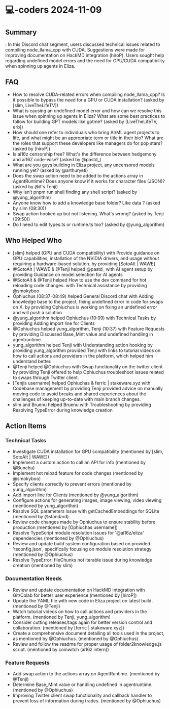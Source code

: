 # 💻-coders 2024-11-09

## Summary
: In this Discord chat segment, users discussed technical issues related to compiling node_llama_cpp with CUDA. Suggestions were made for improving documentation on HackMD integration (hiroP). Users sought help regarding undefined model errors and the need for GPU/CUDA compatibility when spinning up agents in Eliza.

## FAQ
- How to resolve CUDA-related errors when compiling node_llama_cpp? Is it possible to bypass the need for a GPU or CUDA installation? (asked by [slim, LiveTheLifeTV])
- What is causing an undefined model error and how can we resolve this issue when spinning up agents in Eliza? What are some best practices to follow for building GPT models like gptme? (asked by [LiveTheLifeTV, erb])
- How should one refer to individuals who bring AI/ML agent projects to life, and what might be an appropriate term or title in their bio? What are the roles that support these developers like managers do for pop stars? (asked by [hiroP])
- Is ai16z censorship free? What's the difference between hedgemony and ai16Z code-wise? (asked by @pastd_)
- What are you guys building in Eliza project, any uncensored models running yet? (asked by @arthuryeti)
- Does the swap action need to be added to the actions array in AgentRuntime? Does anyone know if it works for character files (JSON)? (asked by @it's Tenji)
- Why isn’t pnpm run shell finding any shell script? (asked by @yung_algorithm)
- Anyone know how to add a knowledge base folder? Like data ? (asked by slim (08:30))
- Swap action hooked up but not listening. What's wrong? (asked by Tenji (09:50))
- Do I need to edit types.ts or runtime.ts too? (asked by @yung_algorithm)

## Who Helped Who
- [slim] helped (GPU and CUDA compatibility) with Provide guidance on GPU capabilities, installation of the NVIDIA drivers, and usage without requiring a hardware-based solution. by providing [SotoAlt | WAWE]
- @SotoAlt | WAWE & @Tenji helped @pastd_ with AI agent setup by providing Guidance on model selection for AI agents
- @SotoAlt & @Tenji helped How to use the dev command for hot reloading code changes. with Technical assistance by providing @smokyboo
- Ophiuchus (08:37-08:49) helped General Discord chat with Adding knowledge base to the project, fixing undefined error in code for swaps on X. by providing Ophiuchus is working on fixing an undefined error and will push a solution
- @yung_algorithm helped Ophiuchus (10:09) with Technical Tasks by providing Adding import line for Clients
- @Ophiuchus helped yung_algorithm, Tenji (10:37) with Feature Requests by providing Discussed Base_Mint value and undefined handling in agentruntime.
- yung_algorithm helped Tenji with Understanding action hooking by providing yung_algorithm provided Tenji with links to tutorial videos on how to call actions and providers in the platform, which helped him understand better.
- @Tenji helped @Ophiuchus with Swap functionality on the twitter client by providing Tenji offered to help Ophiuchus troubleshoot issues related to swaps through Twitter client.
- [Tenjis username] helped Ophiuchas & ferric | stakeware.xyz with Codebase management by providing Tenji provided advice on manually moving code to avoid breaks and shared experiences about the challenges of keeping up-to-date with main branch changes.
- slim and Bruenu helped Bruenu with Troubleshooting by providing Resolving TypeError during knowledge creation

## Action Items

### Technical Tasks
- Investigate CUDA installation for GPU compatibility (mentioned by [slim, SotoAlt | WAWE])
- Implement a custom action to call an API for info (mentioned by @Bunchu)
- Implement hot reload feature for code changes (mentioned by @smokyboo)
- Specify clients correctly to prevent errors (mentioned by yung_algorithm)
- Add import line for Clients (mentioned by @yung_algorithm)
- Configure actions for generating images, image viewing, video viewing (mentioned by yung_algorithm)
- Resolve SQL parameters issue with getCachedEmbeddings for SQLite (mentioned by @standard)
- Review code changes made by Ophiuchus to ensure stability before production (mentioned by [Ophiuchas username])
- Resolve TypeScript module resolution issues for '@ai16z/eliza' dependencies (mentioned by @Ophiuchus)
- Review and update build system configuration based on provided 'tsconfig.json', specifically focusing on module resolution strategy (mentioned by @Ophiuchus)
- Resolve TypeError: fileChunks not iterable issue during knowledge creation (mentioned by slim)

### Documentation Needs
- Review and update documentation on HackMD integration with Git/Colab for better user experience (mentioned by [hiroP])
- Update the YAML file with new code in Eliza project on latest build. (mentioned by @Tenji)
- Watch tutorial videos on how to call actions and providers in the platform. (mentioned by Tenji, yung_algorithm)
- Consider cutting releases/tags again for better version control and collaboration. (mentioned by [ferric | stakeware.xyz])
- Create a comprehensive document detailing all tools used in the project, as mentioned by @Ophiuchus. (mentioned by @Ophiuchus)
- Review and follow the readme for proper usage of folder2knowledge.js script. (mentioned by coinwitch (ai16z intern))

### Feature Requests
- Add swap action to the actions array on AgentRuntime. (mentioned by @Tenji)
- Determine Base_Mint value or handling undefined in agentruntime. (mentioned by @Ophiuchus)
- Improving Twitter client swap functionality and callback handler to prevent loss of information during trades. (mentioned by @Ophiuchus)